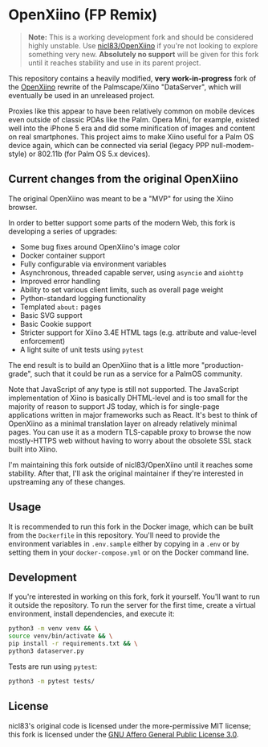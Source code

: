 # OpenXiino (FP Remix)

> **Note:** This is a working development fork and should be considered highly unstable. Use [nicl83/OpenXiino](https://github.com/nicl83/OpenXiino) if you're not looking to explore something very new. **Absolutely no support** will be given for this fork until it reaches stability and use in its parent project.

This repository contains a heavily modified, **very work-in-progress** fork of the [OpenXiino](https://github.com/nicl83/OpenXiino) rewrite of the Palmscape/Xiino "DataServer", which will eventually be used in an unreleased project.

Proxies like this appear to have been relatively common on mobile devices even outside of classic PDAs like the Palm. Opera Mini, for example, existed well into the iPhone 5 era and did some minification of images and content on real smartphones. This project aims to make Xiino useful for a Palm OS device again, which can be connected via serial (legacy PPP null-modem-style) or 802.11b (for Palm OS 5.x devices).

## Current changes from the original OpenXiino

The original OpenXiino was meant to be a "MVP" for using the Xiino browser.

In order to better support some parts of the modern Web, this fork is developing a series of upgrades:

- Some bug fixes around OpenXiino's image color
- Docker container support
- Fully configurable via environment variables
- Asynchronous, threaded capable server, using `asyncio` and `aiohttp`
- Improved error handling
- Ability to set various client limits, such as overall page weight
- Python-standard logging functionality
- Templated `about:` pages
- Basic SVG support
- Basic Cookie support
- Stricter support for Xiino 3.4E HTML tags (e.g. attribute and value-level enforcement)
- A light suite of unit tests using `pytest`

The end result is to build an OpenXiino that is a little more "production-grade", such that it could be run as a service for a PalmOS community.

Note that JavaScript of any type is still not supported. The JavaScript implementation of Xiino is basically DHTML-level and is too small for the majority of reason to support JS today, which is for single-page applications written in major frameworks such as React. It's best to think of OpenXiino as a minimal translation layer on already relatively minimal pages. You can use it as a modern TLS-capable proxy to browse the now mostly-HTTPS web without having to worry about the obsolete SSL stack built into Xiino.

I'm maintaining this fork outside of nicl83/OpenXiino until it reaches some stability. After that, I'll ask the original maintainer if they're interested in upstreaming any of these changes.

## Usage

It is recommended to run this fork in the Docker image, which can be built from the `Dockerfile` in this repository. You'll need to provide the environment variables in `.env.sample` either by copying in a `.env` or by setting them in your `docker-compose.yml` or on the Docker command line.

## Development

If you're interested in working on this fork, fork it yourself. You'll want to run it outside the repository. To run the server for the first time, create a virtual environment, install dependencies, and execute it:

```bash
python3 -m venv venv && \
source venv/bin/activate && \
pip install -r requirements.txt && \
python3 dataserver.py
```

Tests are run using `pytest`:

```bash
python3 -m pytest tests/
```

## License

nicl83's original code is licensed under the more-permissive MIT license; this fork is licensed under the [GNU Affero General Public License 3.0](./LICENSE).
